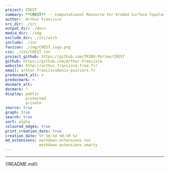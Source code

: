 ```yaml
---
project: CREST
summary: **CREST** -- Computational Resource for Eroded Surface Topology <br/> ![CREST_img](media/CREST_small.png)
author:  Arthur Francisco
src_dir: ./src
output_dir: ./docs
media_dir: ./img
exclude_dir: ./src/arch
include: ./inc
favicon: ./img/CREST_logo.png
css: ./css/CREST.css
project_github: https://github.com/TRIBO-Pprime/CREST
github: https://github.com/Arthur-Francisco
website: http://arthur.francisco.free.fr/
email: arthur.francisco@univ-poitiers.fr
predocmark_alt: >
predocmark: <
docmark_alt:
docmark: !
display: public
         protected
         private
source: true
graph: true
search: true
sort: alpha
coloured_edges: true
print_creation_date: true
creation_date: %Y-%m-%d %H:%M %z
md_extensions: markdown.extensions.toc
               markdown.extensions.smarty
---
```


-----------------
{!README.md!}

